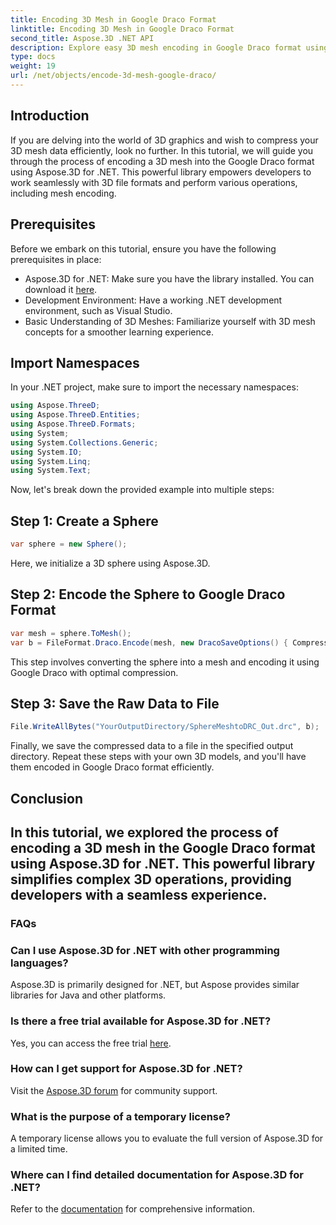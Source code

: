 ```yaml
---
title: Encoding 3D Mesh in Google Draco Format
linktitle: Encoding 3D Mesh in Google Draco Format
second_title: Aspose.3D .NET API
description: Explore easy 3D mesh encoding in Google Draco format using Aspose.3D for .NET. Follow our step-by-step guide. Efficient, powerful, and developer-friendly!
type: docs
weight: 19
url: /net/objects/encode-3d-mesh-google-draco/
---
```

## Introduction
If you are delving into the world of 3D graphics and wish to compress your 3D mesh data efficiently, look no further. In this tutorial, we will guide you through the process of encoding a 3D mesh into the Google Draco format using Aspose.3D for .NET. This powerful library empowers developers to work seamlessly with 3D file formats and perform various operations, including mesh encoding.
## Prerequisites
Before we embark on this tutorial, ensure you have the following prerequisites in place:
- Aspose.3D for .NET: Make sure you have the library installed. You can download it [here](https://releases.aspose.com/3d/net/).
- Development Environment: Have a working .NET development environment, such as Visual Studio.
- Basic Understanding of 3D Meshes: Familiarize yourself with 3D mesh concepts for a smoother learning experience.
## Import Namespaces
In your .NET project, make sure to import the necessary namespaces:
```csharp
using Aspose.ThreeD;
using Aspose.ThreeD.Entities;
using Aspose.ThreeD.Formats;
using System;
using System.Collections.Generic;
using System.IO;
using System.Linq;
using System.Text;
```
Now, let's break down the provided example into multiple steps:
## Step 1: Create a Sphere
```csharp
var sphere = new Sphere();
```
Here, we initialize a 3D sphere using Aspose.3D.
## Step 2: Encode the Sphere to Google Draco Format
```csharp
var mesh = sphere.ToMesh();
var b = FileFormat.Draco.Encode(mesh, new DracoSaveOptions() { CompressionLevel = DracoCompressionLevel.Optimal });
```
This step involves converting the sphere into a mesh and encoding it using Google Draco with optimal compression.
## Step 3: Save the Raw Data to File
```csharp
File.WriteAllBytes("YourOutputDirectory/SphereMeshtoDRC_Out.drc", b);
```
Finally, we save the compressed data to a file in the specified output directory.
Repeat these steps with your own 3D models, and you'll have them encoded in Google Draco format efficiently.
## Conclusion
In this tutorial, we explored the process of encoding a 3D mesh in the Google Draco format using Aspose.3D for .NET. This powerful library simplifies complex 3D operations, providing developers with a seamless experience.
---
### FAQs
### Can I use Aspose.3D for .NET with other programming languages?
Aspose.3D is primarily designed for .NET, but Aspose provides similar libraries for Java and other platforms.
### Is there a free trial available for Aspose.3D for .NET?
Yes, you can access the free trial [here](https://releases.aspose.com/).
### How can I get support for Aspose.3D for .NET?
Visit the [Aspose.3D forum](https://forum.aspose.com/c/3d/18) for community support.
### What is the purpose of a temporary license?
A temporary license allows you to evaluate the full version of Aspose.3D for a limited time.
### Where can I find detailed documentation for Aspose.3D for .NET?
Refer to the [documentation](https://reference.aspose.com/3d/net/) for comprehensive information.
